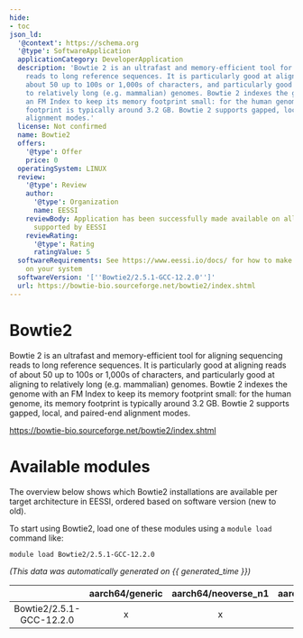 ```yaml
---
hide:
- toc
json_ld:
  '@context': https://schema.org
  '@type': SoftwareApplication
  applicationCategory: DeveloperApplication
  description: 'Bowtie 2 is an ultrafast and memory-efficient tool for aligning sequencing
    reads to long reference sequences. It is particularly good at aligning reads of
    about 50 up to 100s or 1,000s of characters, and particularly good at aligning
    to relatively long (e.g. mammalian) genomes. Bowtie 2 indexes the genome with
    an FM Index to keep its memory footprint small: for the human genome, its memory
    footprint is typically around 3.2 GB. Bowtie 2 supports gapped, local, and paired-end
    alignment modes.'
  license: Not confirmed
  name: Bowtie2
  offers:
    '@type': Offer
    price: 0
  operatingSystem: LINUX
  review:
    '@type': Review
    author:
      '@type': Organization
      name: EESSI
    reviewBody: Application has been successfully made available on all architectures
      supported by EESSI
    reviewRating:
      '@type': Rating
      ratingValue: 5
  softwareRequirements: See https://www.eessi.io/docs/ for how to make EESSI available
    on your system
  softwareVersion: '[''Bowtie2/2.5.1-GCC-12.2.0'']'
  url: https://bowtie-bio.sourceforge.net/bowtie2/index.shtml
---
```


Bowtie2
=======


Bowtie 2 is an ultrafast and memory-efficient tool for aligning sequencing reads to long reference sequences. It is particularly good at aligning reads of about 50 up to 100s or 1,000s of characters, and particularly good at aligning to relatively long (e.g. mammalian) genomes. Bowtie 2 indexes the genome with an FM Index to keep its memory footprint small: for the human genome, its memory footprint is typically around 3.2 GB. Bowtie 2 supports gapped, local, and paired-end alignment modes.

https://bowtie-bio.sourceforge.net/bowtie2/index.shtml
# Available modules


The overview below shows which Bowtie2 installations are available per target architecture in EESSI, ordered based on software version (new to old).

To start using Bowtie2, load one of these modules using a `module load` command like:

```shell
module load Bowtie2/2.5.1-GCC-12.2.0
```

*(This data was automatically generated on {{ generated_time }})*  

| |aarch64/generic|aarch64/neoverse_n1|aarch64/neoverse_v1|aarch64/nvidia|x86_64/generic|x86_64/amd/zen2|x86_64/amd/zen3|x86_64/amd/zen4|x86_64/intel/haswell|x86_64/intel/sapphirerapids|x86_64/intel/skylake_avx512|aarch64/nvidia/grace|
| :---: | :---: | :---: | :---: | :---: | :---: | :---: | :---: | :---: | :---: | :---: | :---: | :---: |
|Bowtie2/2.5.1-GCC-12.2.0|x|x|x|-|x|x|x|x|x|x|x|x|
